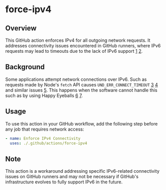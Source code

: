 # force-ipv4

## Overview

This GitHub action enforces IPv4 for all outgoing network requests. It addresses connectivity issues encountered in GitHub runners, where IPv6 requests may lead to timeouts due to the lack of IPv6 support [1] [2].

## Background

Some applications attempt network connections over IPv6.
Such as requests made by Node's `fetch` API causes `UND_ERR_CONNECT_TIMEOUT` [3] [4] and similar issues [5].
This happens when the software cannot handle this such as by using Happy Eyeballs [6] [7].

## Usage

To use this action in your GitHub workflow, add the following step before any job that requires network access:

```yaml
- name: Enforce IPv4 Connectivity
  uses: ./.github/actions/force-ipv4
```

## Note

This action is a workaround addressing specific IPv6-related connectivity issues on GitHub runners and may not be necessary if GitHub's infrastructure evolves to fully support IPv6 in the future.

[1]: https://archive.ph/2024.03.28-185829/https://github.com/actions/runner/issues/3138 "Actions Runner fails on IPv6 only host · Issue #3138 · actions/runner · GitHub | github.com"
[2]: https://archive.ph/2024.03.28-185838/https://github.com/actions/runner-images/issues/668 "IPv6 on GitHub-hosted runners · Issue #668 · actions/runner-images · GitHub | github.com"
[3]: https://archive.ph/2024.03.28-185847/https://github.com/actions/runner/issues/3213 "GitHub runner cannot send `fetch` with `node`, failing with IPv6 DNS error `UND_ERR_CONNECT_TIMEOUT` · Issue #3213 · actions/runner · GitHub | github.com"
[4]: https://archive.ph/2024.03.28-185853/https://github.com/actions/runner-images/issues/9540 "Cannot send outbound requests using node fetch, failing with IPv6 DNS error UND_ERR_CONNECT_TIMEOUT · Issue #9540 · actions/runner-images · GitHub | github.com"
[5]: https://archive.today/2024.03.30-113315/https://github.com/nodejs/node/issues/40537 "\"localhost\" favours IPv6 in node v17, used to favour IPv4 · Issue #40537 · nodejs/node · GitHub"
[6]: https://archive.ph/2024.03.28-185900/https://github.com/nodejs/node/issues/41625 "Happy Eyeballs support (address IPv6 issues in Node 17) · Issue #41625 · nodejs/node · GitHub | github.com"
[7]: https://archive.ph/2024.03.28-185910/https://github.com/nodejs/undici/issues/1531 "fetch times out in under 5 seconds · Issue #1531 · nodejs/undici · GitHub | github.com"
